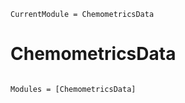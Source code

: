 ```@meta
CurrentModule = ChemometricsData
```

# ChemometricsData

```@index
```

```@autodocs
Modules = [ChemometricsData]
```
